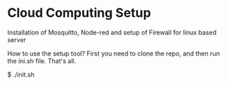 # Cloud Computing Setup
 Installation of Mosquitto, Node-red and setup of Firewall for linux based server
 
 How to use the setup tool?
 First you need to clone the repo, and then run the ini.sh file. That's all.
 
 $ ./init.sh
